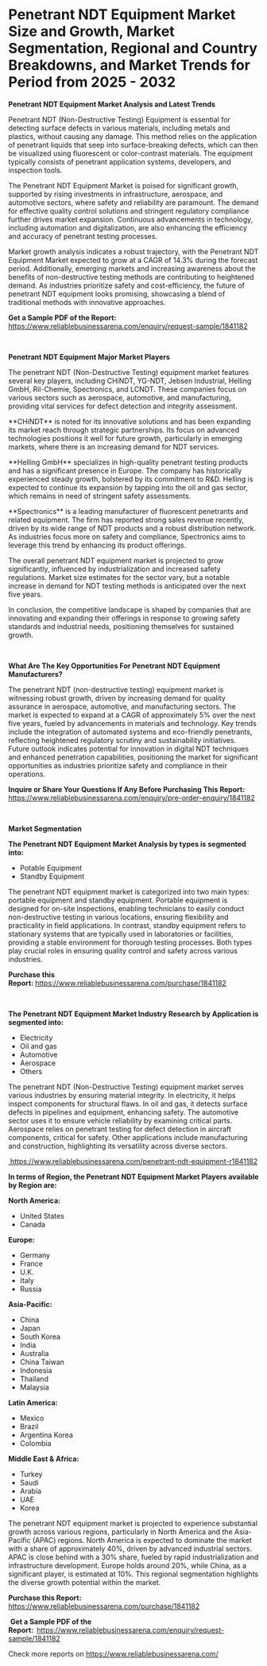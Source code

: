 <p><h1>Penetrant NDT Equipment Market Size and Growth, Market Segmentation, Regional and Country Breakdowns, and Market Trends for Period from 2025 -  2032</h1></p><p><strong>Penetrant NDT Equipment Market Analysis and Latest Trends</strong></p>
<p><p>Penetrant NDT (Non-Destructive Testing) Equipment is essential for detecting surface defects in various materials, including metals and plastics, without causing any damage. This method relies on the application of penetrant liquids that seep into surface-breaking defects, which can then be visualized using fluorescent or color-contrast materials. The equipment typically consists of penetrant application systems, developers, and inspection tools.</p><p>The Penetrant NDT Equipment Market is poised for significant growth, supported by rising investments in infrastructure, aerospace, and automotive sectors, where safety and reliability are paramount. The demand for effective quality control solutions and stringent regulatory compliance further drives market expansion. Continuous advancements in technology, including automation and digitalization, are also enhancing the efficiency and accuracy of penetrant testing processes.</p><p>Market growth analysis indicates a robust trajectory, with the Penetrant NDT Equipment Market expected to grow at a CAGR of 14.3% during the forecast period. Additionally, emerging markets and increasing awareness about the benefits of non-destructive testing methods are contributing to heightened demand. As industries prioritize safety and cost-efficiency, the future of penetrant NDT equipment looks promising, showcasing a blend of traditional methods with innovative approaches.</p></p>
<p><strong>Get a Sample PDF of the Report:&nbsp;</strong> <a href="https://www.reliablebusinessarena.com/enquiry/request-sample/1841182?utm_campaign=2146&utm_medium=2&utm_source=Github&utm_content=ia&utm_term=28022025&utm_id=penetrant-ndt-equipment">https://www.reliablebusinessarena.com/enquiry/request-sample/1841182</a></p>
<p>&nbsp;</p>
<p><strong>Penetrant NDT Equipment Major Market Players</strong></p>
<p><p>The penetrant NDT (Non-Destructive Testing) equipment market features several key players, including CHiNDT, YG-NDT, Jebsen Industrial, Helling GmbH, Ril-Chemie, Spectronics, and LCNDT. These companies focus on various sectors such as aerospace, automotive, and manufacturing, providing vital services for defect detection and integrity assessment.</p><p>**CHiNDT** is noted for its innovative solutions and has been expanding its market reach through strategic partnerships. Its focus on advanced technologies positions it well for future growth, particularly in emerging markets, where there is an increasing demand for NDT services.</p><p>**Helling GmbH** specializes in high-quality penetrant testing products and has a significant presence in Europe. The company has historically experienced steady growth, bolstered by its commitment to R&D. Helling is expected to continue its expansion by tapping into the oil and gas sector, which remains in need of stringent safety assessments.</p><p>**Spectronics** is a leading manufacturer of fluorescent penetrants and related equipment. The firm has reported strong sales revenue recently, driven by its wide range of NDT products and a robust distribution network. As industries focus more on safety and compliance, Spectronics aims to leverage this trend by enhancing its product offerings.</p><p>The overall penetrant NDT equipment market is projected to grow significantly, influenced by industrialization and increased safety regulations. Market size estimates for the sector vary, but a notable increase in demand for NDT testing methods is anticipated over the next five years.</p><p>In conclusion, the competitive landscape is shaped by companies that are innovating and expanding their offerings in response to growing safety standards and industrial needs, positioning themselves for sustained growth.</p></p>
<p>&nbsp;</p>
<p><strong>What Are The Key Opportunities For Penetrant NDT Equipment Manufacturers?</strong></p>
<p><p>The penetrant NDT (non-destructive testing) equipment market is witnessing robust growth, driven by increasing demand for quality assurance in aerospace, automotive, and manufacturing sectors. The market is expected to expand at a CAGR of approximately 5% over the next five years, fueled by advancements in materials and technology. Key trends include the integration of automated systems and eco-friendly penetrants, reflecting heightened regulatory scrutiny and sustainability initiatives. Future outlook indicates potential for innovation in digital NDT techniques and enhanced penetration capabilities, positioning the market for significant opportunities as industries prioritize safety and compliance in their operations.</p></p>
<p><strong>Inquire or Share Your Questions If Any Before Purchasing This Report:</strong> <a href="https://www.reliablebusinessarena.com/enquiry/pre-order-enquiry/1841182?utm_campaign=2146&utm_medium=2&utm_source=Github&utm_content=ia&utm_term=28022025&utm_id=penetrant-ndt-equipment">https://www.reliablebusinessarena.com/enquiry/pre-order-enquiry/1841182</a></p>
<p>&nbsp;</p>
<p><strong>Market Segmentation</strong></p>
<p><strong>The Penetrant NDT Equipment Market Analysis by types is segmented into:</strong></p>
<p><ul><li>Potable Equipment</li><li>Standby Equipment</li></ul></p>
<p><p>The penetrant NDT equipment market is categorized into two main types: portable equipment and standby equipment. Portable equipment is designed for on-site inspections, enabling technicians to easily conduct non-destructive testing in various locations, ensuring flexibility and practicality in field applications. In contrast, standby equipment refers to stationary systems that are typically used in laboratories or facilities, providing a stable environment for thorough testing processes. Both types play crucial roles in ensuring quality control and safety across various industries.</p></p>
<p><strong>Purchase this Report:&nbsp;</strong><a href="https://www.reliablebusinessarena.com/purchase/1841182?utm_campaign=2146&utm_medium=2&utm_source=Github&utm_content=ia&utm_term=28022025&utm_id=penetrant-ndt-equipment">https://www.reliablebusinessarena.com/purchase/1841182</a></p>
<p>&nbsp;</p>
<p><strong>The Penetrant NDT Equipment Market Industry Research by Application is segmented into:</strong></p>
<p><ul><li>Electricity</li><li>Oil and gas</li><li>Automotive</li><li>Aerospace</li><li>Others</li></ul></p>
<p><p>The penetrant NDT (Non-Destructive Testing) equipment market serves various industries by ensuring material integrity. In electricity, it helps inspect components for structural flaws. In oil and gas, it detects surface defects in pipelines and equipment, enhancing safety. The automotive sector uses it to ensure vehicle reliability by examining critical parts. Aerospace relies on penetrant testing for defect detection in aircraft components, critical for safety. Other applications include manufacturing and construction, highlighting its versatility across diverse sectors.</p></p>
<p><a href="https://www.reliablebusinessarena.com/penetrant-ndt-equipment-r1841182?utm_campaign=2146&utm_medium=2&utm_source=Github&utm_content=ia&utm_term=28022025&utm_id=penetrant-ndt-equipment">&nbsp;https://www.reliablebusinessarena.com/penetrant-ndt-equipment-r1841182</a></p>
<p><strong>In terms of Region, the Penetrant NDT Equipment Market Players available by Region are:</strong></p>
<p>
    <p> <strong> North America: </strong>
        <ul>
            <li>United States</li>
            <li>Canada</li>
        </ul>
        </p> 
    <p> <strong> Europe: </strong>
        <ul>
            <li>Germany</li>
            <li>France</li>
            <li>U.K.</li>
            <li>Italy</li>
            <li>Russia</li>
        </ul>
        </p> 
    <p> <strong> Asia-Pacific: </strong>
        <ul>
            <li>China</li>
            <li>Japan</li>
            <li>South Korea</li>
            <li>India</li>
            <li>Australia</li>
            <li>China Taiwan</li>
            <li>Indonesia</li>
            <li>Thailand</li>
            <li>Malaysia</li>
        </ul>
        </p> 
    <p> <strong> Latin America: </strong>
        <ul>
            <li>Mexico</li>
            <li>Brazil</li>
            <li>Argentina Korea</li>
            <li>Colombia</li>
        </ul>
        </p> 
    <p> <strong> Middle East & Africa: </strong>
        <ul>
            <li>Turkey</li>
            <li>Saudi</li>
            <li>Arabia</li>
            <li>UAE</li>
            <li>Korea</li>
        </ul>
    </p>
    </p>
<p><p>The penetrant NDT equipment market is projected to experience substantial growth across various regions, particularly in North America and the Asia-Pacific (APAC) regions. North America is expected to dominate the market with a share of approximately 40%, driven by advanced industrial sectors. APAC is close behind with a 30% share, fueled by rapid industrialization and infrastructure development. Europe holds around 20%, while China, as a significant player, is estimated at 10%. This regional segmentation highlights the diverse growth potential within the market.</p></p>
<p><strong>Purchase this Report: </strong><a href="https://www.reliablebusinessarena.com/purchase/1841182?utm_campaign=2146&utm_medium=2&utm_source=Github&utm_content=ia&utm_term=28022025&utm_id=penetrant-ndt-equipment">https://www.reliablebusinessarena.com/purchase/1841182</a></p>
<p>&nbsp;<strong>Get a Sample PDF of the Report:&nbsp;&nbsp;</strong><a href="https://www.reliablebusinessarena.com/enquiry/request-sample/1841182?utm_campaign=2146&utm_medium=2&utm_source=Github&utm_content=ia&utm_term=28022025&utm_id=penetrant-ndt-equipment">https://www.reliablebusinessarena.com/enquiry/request-sample/1841182</a></p>
<p><strong></strong></p>
<p>Check more reports on <a href="https://www.reliablebusinessarena.com/?utm_campaign=2146&utm_medium=2&utm_source=Github&utm_content=ia&utm_term=28022025&utm_id=penetrant-ndt-equipment">https://www.reliablebusinessarena.com/</a></p>